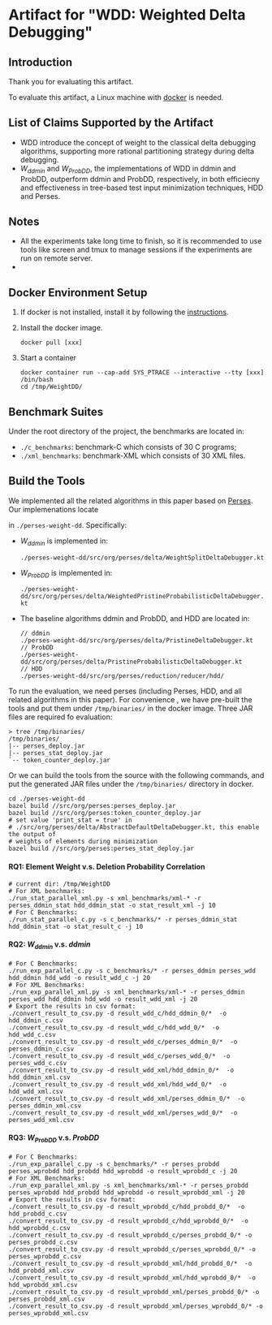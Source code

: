 # Artifact for "WDD: Weighted Delta Debugging"

## Introduction

Thank you for evaluating this artifact.

To evaluate this artifact, a Linux machine with [docker](https://docs.docker.com/get-docker/) is needed.

## List of Claims Supported by the Artifact

- WDD introduce the concept of weight to the classical delta debugging algorithms, supporting more rational partitioning strategy during delta debugging.
- $W_{ddmin}$ and $W_{ProbDD}$, the implementations of WDD in ddmin and ProbDD, outperform ddmin and ProbDD, respectively, in both efficiecny and effectiveness in tree-based test input minimization techniques, HDD and Perses.

## Notes

- All the experiments take long time to finish, so it is recommended to use tools like screen and tmux to manage sessions if the experiments are run on remote server.
- 

## Docker Environment Setup

1. If docker is not installed, install it by following the [instructions](https://docs.docker.com/get-docker/).

2. Install the docker image.

   ```shell
   docker pull [xxx]
   ```

3. Start a container

   ```shell
   docker container run --cap-add SYS_PTRACE --interactive --tty [xxx] /bin/bash
   cd /tmp/WeightDD/
   ```

## Benchmark Suites

Under the root directory of the project, the benchmarks are located in:

- `./c_benchmarks`: benchmark-C which consists of 30 C programs;
- `./xml_benchmarks`: benchmark-XML which consists of 30 XML files.

## Build the Tools

We implemented all the related algorithms in this paper based on [Perses](https://github.com/uw-pluverse/perses). Our implemenations locate

in `./perses-weight-dd`. Specifically:

- $W_{ddmin}$ is implemented in:

   `./perses-weight-dd/src/org/perses/delta/WeightSplitDeltaDebugger.kt`

- $W_{ProbDD}$ is implemented in:

  `./perses-weight-dd/src/org/perses/delta/WeightedPristineProbabilisticDeltaDebugger.kt`

- The baseline algorithms ddmin and ProbDD, and HDD are located in:

  ```
  // ddmin
  ./perses-weight-dd/src/org/perses/delta/PristineDeltaDebugger.kt
  // ProbDD
  ./perses-weight-dd/src/org/perses/delta/PristineProbabilisticDeltaDebugger.kt
  // HDD
  ./perses-weight-dd/src/org/perses/reduction/reducer/hdd/
  ```

To run the evaluation, we need perses (including Perses, HDD, and all related algorithms in this paper). For convenience , we have pre-built the tools and put them under `/tmp/binaries/` in the docker image. Three JAR files are required fo evaluation:

```
> tree /tmp/binaries/
/tmp/binaries/
|-- perses_deploy.jar
|-- perses_stat_deploy.jar
`-- token_counter_deploy.jar
```

Or we can build the tools from the source with the following commands, and put the generated JAR files under the `/tmp/binaries/` directory in docker.

```shell
cd ./perses-weight-dd
bazel build //src/org/perses:perses_deploy.jar
bazel build //src/org/perses:token_counter_deploy.jar
# set value 'print_stat = true' in
# ./src/org/perses/delta/AbstractDefaultDeltaDebugger.kt, this enable the output of
# weights of elements during minimization 
bazel build //src/org/perses:perses_stat_deploy.jar
```

#### RQ1: Element Weight v.s. Deletion Probability Correlation

```shell
# current dir: /tmp/WeightDD
# For XML benchmarks:
./run_stat_parallel_xml.py -s xml_benchmarks/xml-* -r perses_ddmin_stat hdd_ddmin_stat -o stat_result_xml -j 10
# For C Benchmarks:
./run_stat_parallel_c.py -s c_benchmarks/* -r perses_ddmin_stat hdd_ddmin_stat -o stat_result_c -j 10

```

#### RQ2: $W_{ddmin}$ v.s. $ddmin$

```shell
# For C Benchmarks:
./run_exp_parallel_c.py -s c_benchmarks/* -r perses_ddmin perses_wdd hdd_ddmin hdd_wdd -o result_wdd_c -j 20
# For XML Benchmarks:
./run_exp_parallel_xml.py -s xml_benchmarks/xml-* -r perses_ddmin perses_wdd hdd_ddmin hdd_wdd -o result_wdd_xml -j 20
# Export the results in csv format:
./convert_result_to_csv.py -d result_wdd_c/hdd_ddmin_0/*  -o hdd_ddmin_c.csv
./convert_result_to_csv.py -d result_wdd_c/hdd_wdd_0/*  -o hdd_wdd_c.csv
./convert_result_to_csv.py -d result_wdd_c/perses_ddmin_0/*  -o perses_ddmin_c.csv
./convert_result_to_csv.py -d result_wdd_c/perses_wdd_0/*  -o perses_wdd_c.csv
./convert_result_to_csv.py -d result_wdd_xml/hdd_ddmin_0/*  -o hdd_ddmin_xml.csv
./convert_result_to_csv.py -d result_wdd_xml/hdd_wdd_0/*  -o hdd_wdd_xml.csv
./convert_result_to_csv.py -d result_wdd_xml/perses_ddmin_0/*  -o perses_ddmin_xml.csv
./convert_result_to_csv.py -d result_wdd_xml/perses_wdd_0/*  -o perses_wdd_xml.csv
```

#### RQ3: $W_{ProbDD}$ v.s. $ProbDD$

```shell
# For C Benchmarks:
./run_exp_parallel_c.py -s c_benchmarks/* -r perses_probdd perses_wprobdd hdd_probdd hdd_wprobdd -o result_wprobdd_c -j 20
# For XML Benchmarks:
./run_exp_parallel_xml.py -s xml_benchmarks/xml-* -r perses_probdd perses_wprobdd hdd_probdd hdd_wprobdd -o result_wprobdd_xml -j 20
# Export the results in csv format:
./convert_result_to_csv.py -d result_wprobdd_c/hdd_probdd_0/*  -o hdd_probdd_c.csv
./convert_result_to_csv.py -d result_wprobdd_c/hdd_wprobdd_0/*  -o hdd_wprobdd_c.csv
./convert_result_to_csv.py -d result_wprobdd_c/perses_probdd_0/* -o perses_probdd_c.csv
./convert_result_to_csv.py -d result_wprobdd_c/perses_wprobdd_0/* -o perses_wprobdd_c.csv
./convert_result_to_csv.py -d result_wprobdd_xml/hdd_probdd_0/*  -o hdd_probdd_xml.csv
./convert_result_to_csv.py -d result_wprobdd_xml/hdd_wprobdd_0/*  -o hdd_wprobdd_xml.csv
./convert_result_to_csv.py -d result_wprobdd_xml/perses_probdd_0/* -o perses_probdd_xml.csv
./convert_result_to_csv.py -d result_wprobdd_xml/perses_wprobdd_0/* -o perses_wprobdd_xml.csv
```







